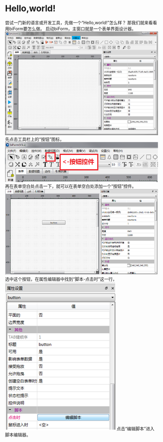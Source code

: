 ﻿# Hello,world!
尝试一门新的语言或开发工具，先做一个“Hello,world!”怎么样？
那我们就来看看用biForm要怎么做。
启动biForm，主窗口就是一个表单界面设计器。
![主窗口](https://raw.githubusercontent.com/icevivi/bilive/master/docs/guides/1.png)
先点击工具栏上的“按钮”图标，
![按钮控件](https://raw.githubusercontent.com/icevivi/bilive/master/docs/guides/2.png)
再在表单空白处点击一下，就可以在表单空白处添加一个“按钮”控件。
![表单](https://raw.githubusercontent.com/icevivi/bilive/master/docs/guides/3.png)
选中这个按钮，在属性编辑器中找到“脚本-点击时”这一行，
![编辑脚本](https://raw.githubusercontent.com/icevivi/bilive/master/docs/guides/4.png)
点击“编辑脚本”进入脚本编辑器。

